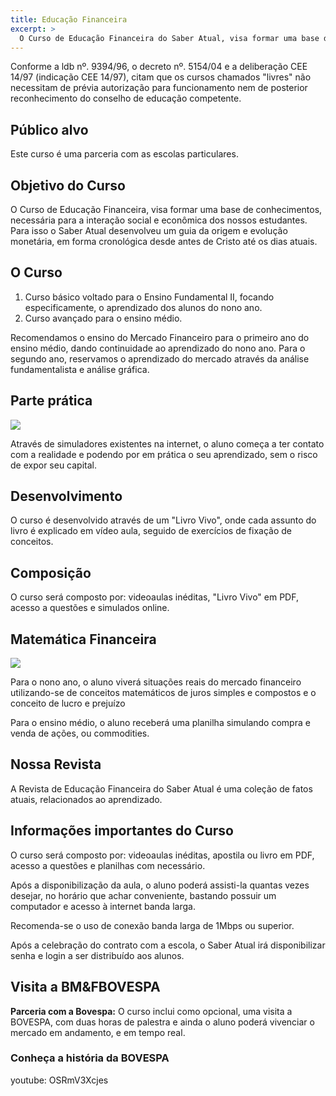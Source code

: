```yaml
---
title: Educação Financeira
excerpt: >
  O Curso de Educação Financeira do Saber Atual, visa formar uma base de conhecimentos necessária para a interação social e econômica dos nossos estudantes
---
```


Conforme a ldb nº. 9394/96, o decreto nº. 5154/04 e a deliberação CEE 14/97 (indicação CEE 14/97), citam que os cursos chamados "livres" não necessitam de prévia autorização para funcionamento nem de posterior reconhecimento do conselho de educação competente.

## Público alvo

Este curso é uma parceria com as escolas particulares.

## Objetivo do Curso

O Curso de Educação Financeira, visa formar uma base de conhecimentos, necessária para a interação social e econômica dos nossos estudantes. Para isso o Saber Atual desenvolveu um guia da origem e evolução monetária, em forma cronológica desde antes de Cristo até os dias atuais.

## O Curso

1. Curso básico voltado para o Ensino Fundamental II, focando especificamente, o aprendizado dos alunos do nono ano.
2. Curso avançado para o ensino médio.

Recomendamos o ensino do Mercado Financeiro para o primeiro ano do ensino médio, dando continuidade ao aprendizado do nono ano. Para o segundo ano, reservamos o aprendizado do mercado através da análise fundamentalista e análise gráfica.

## Parte prática

<img src="http://f.i.uol.com.br/folha/mercado/images/14016421.jpeg">

Através de simuladores existentes na internet, o aluno começa a ter contato com a realidade e podendo por em prática o seu aprendizado, sem o risco de expor seu capital.

## Desenvolvimento

O curso é desenvolvido através de um "Livro Vivo", onde cada assunto do livro é explicado em vídeo aula, seguido de exercícios de fixação de conceitos.

## Composição

O curso será composto por: videoaulas inéditas, "Livro Vivo" em PDF, acesso a questões e simulados online.

## Matemática Financeira

<img src="https://encrypted-tbn3.gstatic.com/images?q=tbn:ANd9GcSN2VdT41li-V_OAcLDiwihJDPGQ6BYwpBdGAhGqFrTLlJ6vFA9">

Para o nono ano, o aluno viverá situações reais do mercado financeiro utilizando-se de conceitos matemáticos de juros simples e compostos e o conceito de lucro e prejuízo

Para o ensino médio, o aluno receberá uma planilha simulando compra e venda de ações, ou commodities.

## Nossa Revista

A Revista de Educação Financeira do Saber Atual é uma coleção de fatos atuais, relacionados ao aprendizado.

## Informações importantes do Curso

O curso será composto por: videoaulas inéditas, apostila ou livro em PDF, acesso a questões e planilhas com necessário.

Após a disponibilização da aula, o aluno poderá assisti-la quantas vezes desejar, no horário que achar conveniente, bastando possuir um computador e acesso à internet banda larga.

Recomenda-se o uso de conexão banda larga de 1Mbps ou superior.

Após a celebração do contrato com a escola, o Saber Atual irá disponibilizar senha e login a ser distribuído aos alunos.

## Visita a BM&FBOVESPA

**Parceria com a Bovespa:** O curso inclui como opcional, uma visita a BOVESPA, com duas horas de palestra e ainda o aluno poderá vivenciar o mercado em andamento, e em tempo real.

### Conheça a história da BOVESPA

youtube: OSRmV3Xcjes
